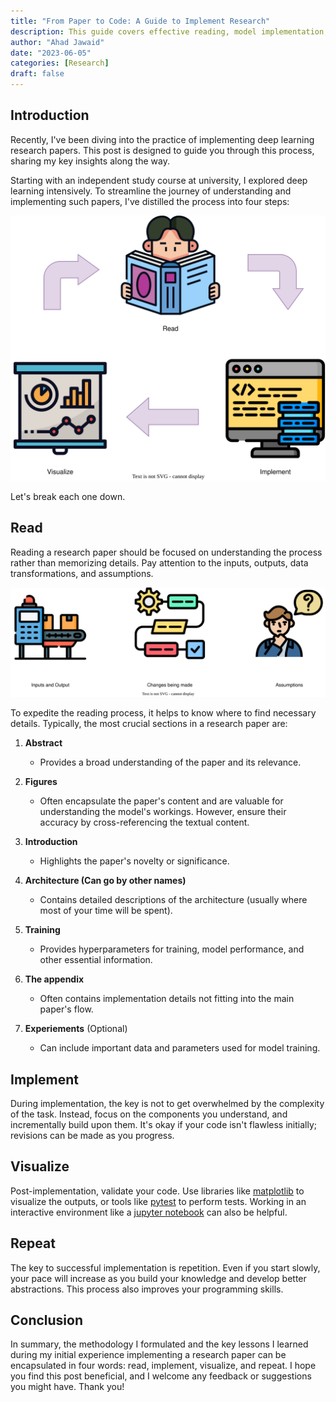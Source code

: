 ```yaml
---
title: "From Paper to Code: A Guide to Implement Research"
description: This guide covers effective reading, model implementation, code validation, and the power of repetition.
author: "Ahad Jawaid"
date: "2023-06-05"
categories: [Research]
draft: false
---
```


## Introduction

Recently, I've been diving into the practice of implementing deep learning research papers. This post is designed to guide you through this process, sharing my key insights along the way.

Starting with an independent study course at university, I explored deep learning intensively. To streamline the journey of understanding and implementing such papers, I've distilled the process into four steps:

![](translating-theory-into-code/assets/read_code_visualize_diagram.svg)

Let's break each one down.

## Read

Reading a research paper should be focused on understanding the process rather than memorizing details. Pay attention to the inputs, outputs, data transformations, and assumptions.

![](translating-theory-into-code/assets/questions.svg)

To expedite the reading process, it helps to know where to find necessary details. Typically, the most crucial sections in a research paper are:

1. **Abstract**
    - Provides a broad understanding of the paper and its relevance.

2. **Figures**
    - Often encapsulate the paper's content and are valuable for understanding the model's workings. However, ensure their accuracy by cross-referencing the textual content.

3. **Introduction**
    - Highlights the paper's novelty or significance.

4. **Architecture (Can go by other names)**
    - Contains detailed descriptions of the architecture (usually where most of your time will be spent).

5. **Training**
    - Provides hyperparameters for training, model performance, and other essential information.

6. **The appendix**
    - Often contains implementation details not fitting into the main paper's flow.

7. **Experiements** (Optional)
    - Can include important data and parameters used for model training.

## Implement

During implementation, the key is not to get overwhelmed by the complexity of the task. Instead, focus on the components you understand, and incrementally build upon them. It's okay if your code isn't flawless initially; revisions can be made as you progress. 

## Visualize

Post-implementation, validate your code. Use libraries like [matplotlib](https://matplotlib.org/) to visualize the outputs, or tools like [pytest](https://docs.pytest.org/en/7.3.x/) to perform tests. Working in an interactive environment like a [jupyter notebook](https://jupyter.org/) can also be helpful.

## Repeat

The key to successful implementation is repetition. Even if you start slowly, your pace will increase as you build your knowledge and develop better abstractions. This process also improves your programming skills.

## Conclusion

In summary, the methodology I formulated and the key lessons I learned during my initial experience implementing a research paper can be encapsulated in four words: read, implement, visualize, and repeat. I hope you find this post beneficial, and I welcome any feedback or suggestions you might have. Thank you!